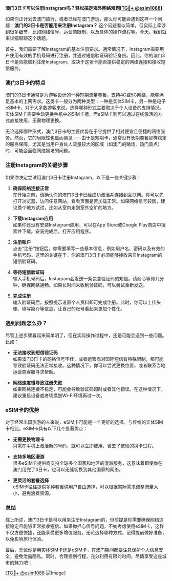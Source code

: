**澳门3日卡可以注册Instagram吗？轻松搞定海外网络难题[[TG💪+ @esim1088](https://t.me/s/esim1088)]**

如果你正计划去澳门旅行，或者已经在澳门游玩，那么你可能会遇到这样一个问题：**澳门的3日卡是否能用来注册Instagram？** 这个问题看似简单，但实际上牵涉到很多细节，比如网络信号、运营商限制、以及具体的操作流程等。今天，我们就来详细聊聊这个话题。

首先，我们需要了解Instagram的基本注册要求。通常情况下，Instagram需要用户使用有效的手机号码进行注册，并通过短信验证码验证身份。因此，你的澳门3日卡是否能顺利注册Instagram，取决于这张卡能否提供稳定的网络连接和接收短信服务。

### 澳门3日卡的特点

澳门的3日卡通常是为游客设计的一种短期流量套餐，支持4G或5G网络，能够满足基本的上网需求。这类卡一般分为两种类型：一种是实体SIM卡，另一种是电子eSIM卡。对于大多数游客来说，选择哪种形式主要取决于个人设备的支持情况。实体SIM卡需要手动更换手机中的SIM卡槽，而eSIM卡则可以通过在线激活的方式直接使用，无需物理更换。

无论选择哪种形式，澳门3日卡的主要优势在于它提供了相对便宜且便捷的网络服务。然而，它的局限性也显而易见——由于是短期卡，通常没有长期套餐那样稳定的服务保障，尤其是当用户身处人流量较大的区域（如澳门的赌场、热门景点）时，可能会面临网络拥堵的问题。

### 注册Instagram的关键步骤

如果你决定尝试用澳门3日卡注册Instagram，以下是一些关键步骤：

1. **确保网络连接正常**  
   在开始之前，请确认你的澳门3日卡已经成功激活并连接到互联网。你可以先打开浏览器，访问任意网站，看看页面是否加载正常。如果网络信号较弱，建议换个地方试试，比如从室内走到室外空旷的地方。

2. **下载Instagram应用**  
   如果你还没有安装Instagram应用，可以在App Store或Google Play商店中搜索并下载。安装完成后，打开应用程序。

3. **注册账户**  
   点击“注册”按钮后，你需要填写一些基本信息，例如用户名、密码以及有效的手机号码。这里的关键在于，你的澳门3日卡必须能够接收来自Instagram的短信验证码。

4. **等待短信验证码**  
   输入手机号码后，Instagram会发送一条包含验证码的短信。请耐心等待几分钟，确保网络通畅。如果长时间未收到验证码，可以尝试重新发送。

5. **完成注册**  
   输入验证码后，按照提示设置个人资料即可完成注册。此时，你可以上传头像、填写简介等信息，让自己的账号看起来更加个性化。

### 遇到问题怎么办？

尽管上述步骤看起来简单明了，但在实际操作过程中，还是可能会遇到一些问题。比如：

- **无法接收到短信验证码**  
  如果澳门3日卡的网络信号不佳，或者运营商对国际短信有特殊限制，都可能导致验证码无法正常接收。这种情况下，你可以尝试更换位置，或者联系当地运营商客服寻求帮助。

- **网络速度慢导致注册失败**  
  如果网络连接不稳定，可能会导致验证码超时或者其他错误。在这种情况下，建议重启设备或者切换到Wi-Fi环境再试一次。

### eSIM卡的优势

对于经常出国旅游的人来说，eSIM卡可能是一个更好的选择。与传统的实体SIM卡相比，eSIM卡具有以下几个显著优点：

- **无需更换物理卡**  
  只需在手机上激活新的号码，就可以立即使用，省去了繁琐的换卡过程。

- **支持多地区漫游**  
  很多eSIM卡提供商支持全球多个国家和地区的漫游服务，这意味着即使你在澳门用完了3日卡，也可以无缝切换到其他国家的网络。

- **更灵活的套餐选择**  
  eSIM卡往往提供多种套餐供用户自由选择，可以根据实际需求调整流量大小，避免浪费资源。

### 总结

综上所述，澳门3日卡是可以用来注册Instagram的，但前提是你需要确保网络连接稳定且能够正常接收短信。如果你担心信号问题，不妨考虑使用eSIM卡，这样不仅方便快捷，还能享受更多增值服务。无论选择哪种方式，记得提前做好准备，以免影响旅行体验。

最后，无论你是用实体SIM卡还是eSIM卡，在澳门期间都要注意保护个人信息安全，避免泄露隐私。同时，合理规划行程，充分利用有限的时间，尽情享受这座城市的魅力吧！

[[TG💪+ @esim1088](https://t.me/s/esim1088) ![Image](https://i.postimg.cc/4NQfJmqS/Snipaste-2025-05-13-00-14-12.png)]